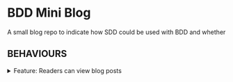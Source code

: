 # BDD Mini Blog

A small blog repo to indicate how SDD could be used with BDD and whether

## BEHAVIOURS

<details>
  <summary>
  Feature: Readers can view blog posts

  </summary>

Scenario: The reader can view all posts
* [ACTION:FETCH_POSTS](#) A reader lands on the home page
* [STATE:FETCHED_POSTS](#) The posts are shown

Scenario: The reader can select a post
* [ACTION:SELECT_POST](#) A reader clicks on a post link
* [STATE:SELECTED_POST](#) The post is shown

Scenario: The reader can delete a post
* [ACTION:DELETE_POST](#) A reader clicks on a post delete link
* [STATE:DELETED_POST](#) The post is deleted

Scenario: The reader can add a post
* [ACTION:ADD_POST](#) A reader clicks the add a post link
* [STATE:ADDING_POST](#) The add post page is shown
* [ACTION:SUBMIT_POST](#) A reader submits a post
* [STATE:FETCHED_POSTS](#) The posts are shown

</details>


